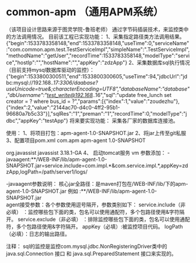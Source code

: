 # common-apm （通用APM系统）
（该项目设计思路来源于图灵学院-鲁班老师）
通过字节码插装技术，来监控类中的方法调用情况。
目前该工程已实现功能：
1、采集指定路径类方法调用结果。
{"begin":1533783358148,"end":1533783358148,"useTime":0,"serviceName":"com.common.apm.test.TestServiceImpl","simpleName":".TestServiceImpl","methodName":"getUser","recordTime":1533783358148,"modelType":"service","hostIp":"","hostName":"","appKey":"zdzApp"}
2、采集数据库sql执行情况（目前支持mysql数据库驱动的监控）：
{"begin":1533800300511,"end":1533800300605,"useTime":94,"jdbcUrl":"jdbc:mysql://192.168.*.17:3306/daabase?useUnicode=true&;characterEncoding=UTF8","databaseName":"database","dbUsername":"test_write@192.168.*.16","sql":"update free_lunch set creator = ? where bus_id = ?","params":[{"index":1,"value":"zoudezhu"},{"index":2,"value":"2144ac70-d4c0-4ff2-95b1-96680a7b5c33"}],"sqlRes":"1","preman":"1","recordTime":0,"modelType":"jdbc","appKey":"testApp"}
将来要实现功能：
采集各厂家的数据库连接池。

使用：
1、将项目打包：apm-agent-1.0-SNAPSHOT.jar
2、将jar上传至git私服
3、配置项目pom.xml
<dependency>
   <groupId>com.apm</groupId>
   <artifactId>apm-agent</artifactId>
   <version>1.0-SNAPSHOT</version>
  </dependency>

  <dependency>
   <groupId>org.javassist</groupId>
   <artifactId>javassist</artifactId>
   <version>3.18.1-GA</version>
  </dependency>
 4、 启动tomcat服务
 vm 参数添加：
 -javaagent:**/WEB-INF/lib/apm-agent-1.0-SNAPSHOT.jar=service.include=com.impl.*&com.service.impl.*,appKey=zdzApp,logPath=/path/server1/logs/
 
 -javaagent参数说明：
 核心jar全路径：是maven打包在/WEB-INF/lib/下的apm-agent-1.0-SNAPSHOT.jar  例如 :**/WEB-INF/lib/apm-agent-1.0-SNAPSHOT.jar  
 agent接受参数：各个参数使用逗号隔开，参数类别如下：
 service.include（非必填） ：监控哪些包下面的类，包名可以使用通配符，多个包路径使用&字符隔开。
 service.exclude（非必填） ：排除监控哪些包下面的类，包名可以使用通配符，多个包路径使用&字符隔开。
 appKey（必填）:被监控项目代码。
 logPath（必填）：日志的输出路径。
 
 注释：
 sql的监控是监控com.mysql.jdbc.NonRegisteringDriver类中的java.sql.Connection 接口 和 java.sql.PreparedStatement 接口来实现的。
 
 

